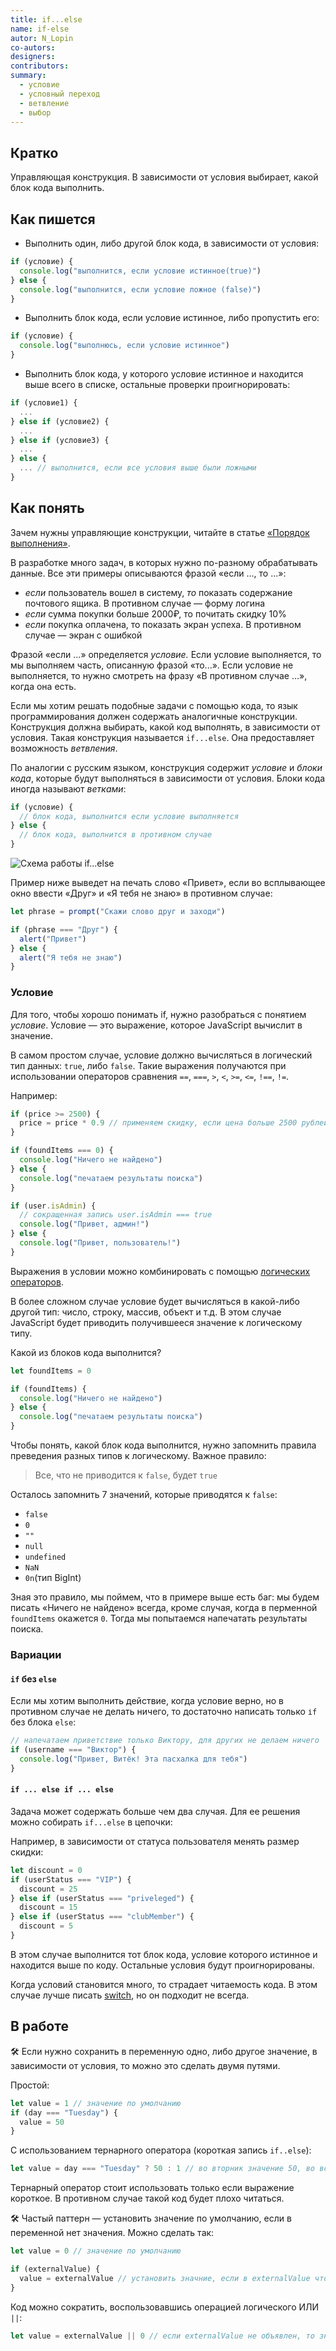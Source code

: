 ```yaml
---
title: if...else
name: if-else
autor: N_Lopin
co-autors:
designers:
contributors:
summary:
  - условие
  - условный переход
  - ветвление
  - выбор
---
```


## Кратко

Управляющая конструкция. В зависимости от условия выбирает, какой блок кода выполнить.

## Как пишется

- Выполнить один, либо другой блок кода, в зависимости от условия:

```jsx
if (условие) {
  console.log("выполнится, если условие истинное(true)")
} else {
  console.log("выполнится, если условие ложное (false)")
}
```

- Выполнить блок кода, если условие истинное, либо пропустить его:

```jsx
if (условие) {
  console.log("выполнюсь, если условие истинное")
}
```

- Выполнить блок кода, у которого условие истинное и находится выше всего в списке, остальные проверки проигнорировать:

```jsx
if (условие1) {
  ...
} else if (условие2) {
  ...
} else if (условие3) {
  ...
} else {
  ... // выполнится, если все условия выше были ложными
}
```

## Как понять

Зачем нужны управляющие конструкции, читайте в статье [«Порядок выполнения»](/posts/js/doka/execution-order).

В разработке много задач, в которых нужно по-разному обрабатывать данные. Все эти примеры описываются фразой «если ..., то ...»:

- _если_ пользователь вошел в систему, _то_ показать содержание почтового ящика. В противном случае — форму логина
- _если_ сумма покупки больше 2000₽, то почитать скидку 10%
- _если_ покупка оплачена, то показать экран успеха. В противном случае — экран с ошибкой

Фразой «если ...» определяется _условие._ Если условие выполняется, то мы выполняем часть, описанную фразой «то...». Если условие не выполняется, то нужно смотреть на фразу «В противном случае ...», когда она есть.

Если мы хотим решать подобные задачи с помощью кода, то язык программирования должен содержать аналогичные конструкции. Конструкция должна выбирать, какой код выполнять, в зависимости от условия. Такая конструкция называется `if...else`. Она предоставляет возможность _ветвления_.

По аналогии с русским языком, конструкция содержит _условие_ и _блоки кода_, которые будут выполняться в зависимости от условия. Блоки кода иногда называют _ветками_:

```jsx
if (условие) {
  // блок кода, выполнится если условие выполняется
} else {
  // блок кода, выполнится в противном случае
}
```

![Схема работы if...else](/assets/images/posts/js/execution-order/conditional.png)

Пример ниже выведет на печать слово «Привет», если во всплывающее окно ввести «Друг» и «Я тебя не знаю» в противном случае:

```jsx
let phrase = prompt("Скажи слово друг и заходи")

if (phrase === "Друг") {
  alert("Привет")
} else {
  alert("Я тебя не знаю")
}
```

### Условие

Для того, чтобы хорошо понимать if, нужно разобраться с понятием _условие_. Условие — это выражение, которое JavaScript вычислит в значение.

В самом простом случае, условие должно вычисляться в логический тип данных: `true`, либо `false`. Такие выражения получаются при использовании операторов сравнения `==`, `===`, `>`, `<`, `>=`, `<=`, `!==`, `!=`.

Например:

```jsx
if (price >= 2500) {
  price = price * 0.9 // применяем скидку, если цена больше 2500 рублей
}

if (foundItems === 0) {
  console.log("Ничего не найдено")
} else {
  console.log("печатаем результаты поиска")
}

if (user.isAdmin) {
  // сокращенная запись user.isAdmin === true
  console.log("Привет, админ!")
} else {
  console.log("Привет, пользователь!")
}
```

Выражения в условии можно комбинировать с помощью [логических операторов](/posts/js/doka/logic-operators).

В более сложном случае условие будет вычисляться в какой-либо другой тип: число, строку, массив, объект и т.д. В этом случае JavaScript будет приводить получившееся значение к логическому типу.

Какой из блоков кода выполнится?

```jsx
let foundItems = 0

if (foundItems) {
  console.log("Ничего не найдено")
} else {
  console.log("печатаем результаты поиска")
}
```

Чтобы понять, какой блок кода выполнится, нужно запомнить правила преведения разных типов к логическому. Важное правило:

> Все, что не приводится к `false`, будет `true`

Осталось запомнить 7 значений, которые приводятся к `false`:

- `false`
- `0`
- `""`
- `null`
- `undefined`
- `NaN`
- `0n`(тип BigInt)

Зная это правило, мы поймем, что в примере выше есть баг: мы будем писать «Ничего не найдено» всегда, кроме случая, когда в перменной `foundItems` окажется `0`. Тогда мы попытаемся напечатать результаты поиска.

### Вариации

#### `if` без `else`

Если мы хотим выполнить действие, когда условие верно, но в противном случае не делать ничего, то достаточно написать только `іf` без блока `else`:

```jsx
// напечатаем приветствие только Виктору, для других не делаем ничего
if (username === "Виктор") {
  console.log("Привет, Витёк! Эта пасхалка для тебя")
}
```

#### `if ... else if ... else`

Задача может содержать больше чем два случая. Для ее решения можно собирать `if...else` в цепочки:

Например, в зависимости от статуса пользователя менять размер скидки:

```jsx
let discount = 0
if (userStatus === "VIP") {
  discount = 25
} else if (userStatus === "priveleged") {
  discount = 15
} else if (userStatus === "clubMember") {
  discount = 5
}
```

В этом случае выполнится тот блок кода, условие которого истинное и находится выше по коду. Остальные условия будут проигнорированы.

Когда условий становится много, то страдает читаемость кода. В этом случае лучше писать [switch](/posts/js/doka/switch), но он подходит не всегда.

## В работе

🛠 Если нужно сохранить в переменную одно, либо другое значение, в зависимости от условия, то можно это сделать двумя путями.

Простой:

```jsx
let value = 1 // значение по умолчанию
if (day === "Tuesday") {
  value = 50
}
```

С использованием тернарного оператора (короткая запись `if..else`):

```jsx
let value = day === "Tuesday" ? 50 : 1 // во вторник значение 50, во всех остальных случаях 1
```

Тернарный оператор стоит использовать только если выражение короткое. В противном случае такой код будет плохо читаться.

🛠 Частый паттерн — установить значение по умолчанию, если в переменной нет значения. Можно сделать так:

```jsx
let value = 0 // значение по умолчанию

if (externalValue) {
  value = externalValue // установить значние, если в externalValue что-либо хранится
}
```

Код можно сократить, воспользовавшись операцией логического ИЛИ `||`:

```jsx
let value = externalValue || 0 // если externalValue не объявлен, то значение установится в 0
```
